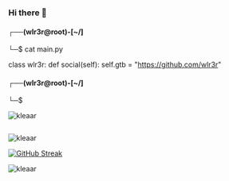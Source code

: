 ### Hi there 👋

#### ┌──(wlr3r@root)-[~/]
└─$ cat main.py

class wlr3r:
 def  social(self):
 self.gtb = "https://github.com/wlr3r"
 
 #### ┌──(wlr3r@root)-[~/]
 └─$
 
<p align="left"> <img src="https://komarev.com/ghpvc/?username=kleaar&label=Profile%20views&color=0e75b6&style=flat" alt="kleaar" /> </p>

<p align="left"> <a href="https://twitter.com/" target="blank"><img src="https://img.shields.io/twitter/follow/?logo=twitter&style=for-the-badge" alt="" /></a> </p>

<img src="https://camo.githubusercontent.com/1dce99d0b4b8bcefca1d24d2affc66d2233eccd30e843d00bccb8f583d4356fc/68747470733a2f2f636f756e742e6765746c6f6c692e636f6d2f6765742f403a417968757575" alt="kleaar" style="max-width: 100%;">

[![GitHub Streak](https://github-readme-streak-stats.herokuapp.com/?user=DenverCoder1)](https://git.io/streak-stats)


<img src="https://raw.githubusercontent.com/Sutil/Sutil/2b2fad3bf54522bb30c8c170591fc68ff51b69e6/github-contribution-grid-snake2.svg" alt="kleaar" /> </p>
